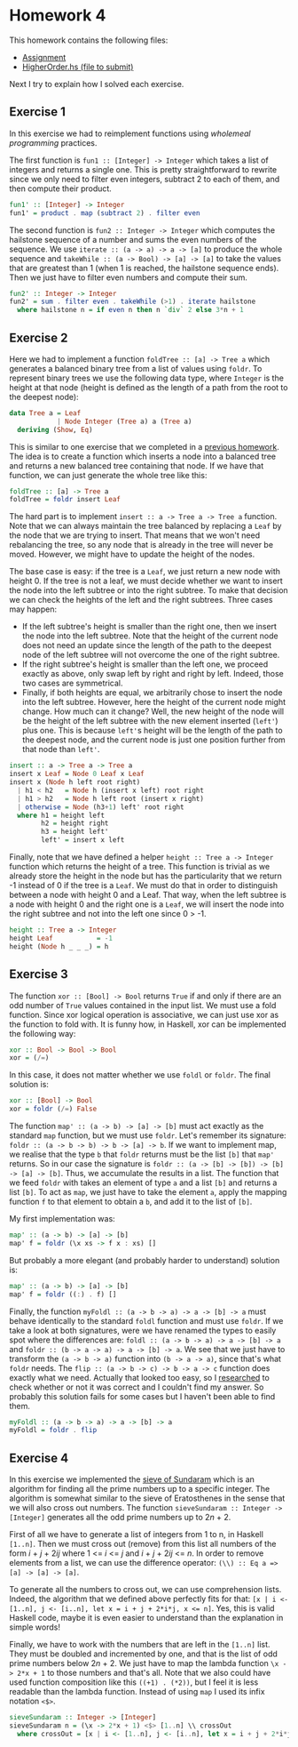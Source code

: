 # Homework 4

This homework contains the following files:

- [Assignment](assignment.pdf)
- [HigherOrder.hs (file to submit)](HigherOrder.hs)

Next I try to explain how I solved each exercise.

## Exercise 1

In this exercise we had to reimplement functions using *wholemeal programming* practices.

The first function is `fun1 :: [Integer] -> Integer` which takes a list of integers and returns a single one. This is pretty straightforward to rewrite since we only need to filter even integers, subtract 2 to each of them, and then compute their product.

```haskell
fun1' :: [Integer] -> Integer
fun1' = product . map (subtract 2) . filter even
```

The second function is `fun2 :: Integer -> Integer` which computes the hailstone sequence of a number and sums the even numbers of the sequence. We use `iterate :: (a -> a) -> a -> [a]` to produce the whole sequence and `takeWhile :: (a -> Bool) -> [a] -> [a]` to take the values that are greatest than 1 (when 1 is reached, the hailstone sequence ends). Then we just have to filter even numbers and compute their sum.

```haskell
fun2' :: Integer -> Integer
fun2' = sum . filter even . takeWhile (>1) . iterate hailstone
  where hailstone n = if even n then n `div` 2 else 3*n + 1
```

## Exercise 2

Here we had to implement a function `foldTree :: [a] -> Tree a` which generates a balanced binary tree from a list of values using `foldr`. To represent binary trees we use the following data type, where `Integer` is the height at that node (height is defined as the length of a path from the root to the deepest node):

```haskell
data Tree a = Leaf
            | Node Integer (Tree a) a (Tree a)
  deriving (Show, Eq)
```

This is similar to one exercise that we completed in a [previous homework](../homework-02/README.md#exercise-3). The idea is to create a function which inserts a node into a balanced tree and returns a new balanced tree containing that node. If we have that function, we can just generate the whole tree like this:

```haskell
foldTree :: [a] -> Tree a
foldTree = foldr insert Leaf
```

The hard part is to implement `insert :: a -> Tree a -> Tree a` function. Note that we can always maintain the tree balanced by replacing a `Leaf` by the node that we are trying to insert. That means that we won't need rebalancing the tree, so any node that is already in the tree will never be moved. However, we might have to update the height of the nodes.

The base case is easy: if the tree is a `Leaf`, we just return a new node with height 0. If the tree is not a leaf, we must decide whether we want to insert the node into the left subtree or into the right subtree. To make that decision we can check the heights of the left and the right subtrees. Three cases may happen:
* If the left subtree's height is smaller than the right one, then we insert the node into the left subtree. Note that the height of the current node does not need an update since the length of the path to the deepest node of the left subtree will not overcome the one of the right subtree.
* If the right subtree's height is smaller than the left one, we proceed exactly as above, only swap left by right and right by left. Indeed, those two cases are symmetrical.
* Finally, if both heights are equal, we arbitrarily chose to insert the node into the left subtree. However, here the height of the current node might change. How much can it change? Well, the new height of the node will be the height of the left subtree with the new element inserted (`left'`) plus one. This is because `left'`s height will be the length of the path to the deepest node, and the current node is just one position further from that node than `left'`. 

```haskell
insert :: a -> Tree a -> Tree a
insert x Leaf = Node 0 Leaf x Leaf
insert x (Node h left root right)
  | h1 < h2   = Node h (insert x left) root right
  | h1 > h2   = Node h left root (insert x right)
  | otherwise = Node (h3+1) left' root right
  where h1 = height left
        h2 = height right
        h3 = height left'
        left' = insert x left
```

Finally, note that we have defined a helper `height :: Tree a -> Integer` function which returns the height of a tree. This function is trivial as we already store the height in the node but has the particularity that we return -1 instead of 0 if the tree is a `Leaf`. We must do that in order to distinguish between a node with height 0 and a Leaf. That way, when the left subtree is a node with height 0 and the right one is a `Leaf`, we will insert the node into the right subtree and not into the left one since 0 > -1.

```haskell
height :: Tree a -> Integer
height Leaf           = -1
height (Node h _ _ _) = h
```

## Exercise 3

The function `xor :: [Bool] -> Bool` returns `True` if and only if there are an odd number of `True`
values contained in the input list. We must use a fold function. Since xor logical operation is associative, we can just use xor as the function to fold with. It is funny how, in Haskell, xor can be implemented the following way:

```haskell
xor :: Bool -> Bool -> Bool
xor = (/=)
```

In this case, it does not matter whether we use `foldl` or `foldr`. The final solution is:

```haskell
xor :: [Bool] -> Bool
xor = foldr (/=) False
```

The function `map' :: (a -> b) -> [a] -> [b]` must act exactly as the standard `map` function, but we must use `foldr`. Let's remember its signature: `foldr :: (a -> b -> b) -> b -> [a] -> b`. If we want to implement map, we realise that the type `b` that `foldr` returns must be the list `[b]` that `map'` returns. So in our case the signature is `foldr :: (a -> [b] -> [b]) -> [b] -> [a] -> [b]`. Thus, we accumulate the results in a list. The function that we feed `foldr` with takes an element of type `a` and a list `[b]` and returns a list `[b]`. To act as `map`, we just have to take the element `a`, apply the mapping function `f` to that element to obtain a `b`, and add it to the list of `[b]`.

My first implementation was:

```haskell
map' :: (a -> b) -> [a] -> [b]
map' f = foldr (\x xs -> f x : xs) []
```

But probably a more elegant (and probably harder to understand) solution is:

```haskell
map' :: (a -> b) -> [a] -> [b]
map' f = foldr ((:) . f) []
```

Finally, the function `myFoldl :: (a -> b -> a) -> a -> [b] -> a` must behave identically to the standard `foldl` function and must use `foldr`. If we take a look at both signatures, were we have renamed the types to easily spot where the differences are: `foldl :: (a -> b -> a) -> a -> [b] -> a` and `foldr :: (b -> a -> a) -> a -> [b] -> a`. We see that we just have to transform the `(a -> b -> a)` function into `(b -> a -> a)`, since that's what `foldr` needs. The `flip :: (a -> b -> c) -> b -> a -> c` function does exactly what we need. Actually that looked too easy, so I [researched](https://wiki.haskell.org/Foldl_as_foldr) to check whether or not it was correct and I couldn't find my answer. So probably this solution fails for some cases but I haven't been able to find them.

```haskell
myFoldl :: (a -> b -> a) -> a -> [b] -> a
myFoldl = foldr . flip
```

## Exercise 4

In this exercise we implemented the [sieve of Sundaram](https://en.wikipedia.org/wiki/Sieve_of_Sundaram) which is an algorithm for finding all the prime numbers up to a specific integer. The algorithm is somewhat similar to the sieve of Eratosthenes in the sense that we will also cross out numbers. The function `sieveSundaram :: Integer -> [Integer]` generates all the odd prime numbers up to 2*n* + 2.

First of all we have to generate a list of integers from 1 to n, in Haskell `[1..n]`. Then we must cross out (remove) from this list all numbers of the form *i* + *j* + 2*ij* where 1 <= *i* <= *j* and *i* + *j* + 2*ij* <= *n*. In order to remove elements from a list, we can use the difference operator: `(\\) :: Eq a => [a] -> [a] -> [a]`.

To generate all the numbers to cross out, we can use comprehension lists. Indeed, the algorithm that we defined above perfectly fits for that: `[x | i <- [1..n], j <- [i..n], let x = i + j + 2*i*j, x <= n]`. Yes, this is valid Haskell code, maybe it is even easier to understand than the explanation in simple words!

Finally, we have to work with the numbers that are left in the `[1..n]` list. They must be doubled and incremented by one, and that is the list of odd prime numbers below 2*n* + 2. We just have to map the lambda function `\x -> 2*x + 1` to those numbers and that's all. Note that we also could have used function composition like this `((+1) . (*2))`, but I feel it is less readable than the lambda function. Instead of using `map` I used its infix notation `<$>`.

```haskell
sieveSundaram :: Integer -> [Integer]
sieveSundaram n = (\x -> 2*x + 1) <$> [1..n] \\ crossOut
  where crossOut = [x | i <- [1..n], j <- [i..n], let x = i + j + 2*i*j, x <= n]
```
